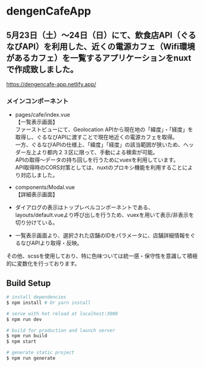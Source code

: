# dengenCafeApp  

## 5月23日（土）〜24日（日）にて、飲食店API（ぐるなびAPI）を利用した、近くの電源カフェ（Wifi環境があるカフェ）を一覧するアプリケーションをnuxtで作成致しました。  
https://dengencafe-app.netlify.app/  
  
### メインコンポーネント  
- pages/cafe/index.vue  
【一覧表示画面】  
ファーストビューにて、Geolocation APIから現在地の「緯度」・「経度」を取得し、ぐるなびAPIに渡すことで現在地近くの電源カフェを取得。  
一方、ぐるなびAPIの仕様上、「緯度」「経度」の該当範囲が狭いため、ヘッダー左上より都内２３区に限って、手動による検索が可能。  
APIの取得〜データの持ち回しを行うためにvuexを利用しています。  
API取得時のCORS対策としては、nuxtのプロキシ機能を利用することにより対応しました。  
  
- components/Modal.vue  
【詳細表示画面】  
- ダイアログの表示はトップレベルコンポーネントである、layouts/default.vueより呼び出しを行うため、vuexを用いて表示/非表示を切り分けている。  
- 一覧表示画面より、選択された店舗のIDをパラメータに、店舗詳細情報をぐるなびAPIより取得・反映。  

その他、scssを使用しており、特に色味ついては統一感・保守性を意識して積極的に変数化を行っております。  


## Build Setup

``` bash
# install dependencies
$ npm install # Or yarn install

# serve with hot reload at localhost:3000
$ npm run dev

# build for production and launch server
$ npm run build
$ npm start

# generate static project
$ npm run generate
```
